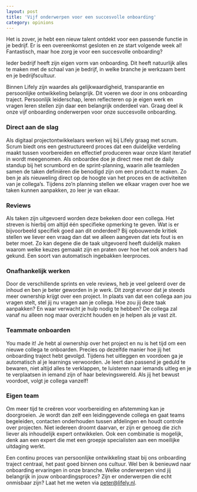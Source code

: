 ```yaml
---
layout: post
title: 'Vijf onderwerpen voor een succesvolle onboarding'
category: opinions
---
```


Het is zover, je hebt een nieuw talent ontdekt voor een passende functie in je bedrijf. Er is een overeenkomst gesloten en ze start volgende week al! Fantastisch, maar hoe zorg je voor een succesvolle onboarding?

Ieder bedrijf heeft zijn eigen vorm van onboarding. Dit heeft natuurlijk alles te maken met de schaal van je bedrijf, in welke branche je werkzaam bent en je bedrijfscultuur.

Binnen Lifely zijn waardes als gelijkwaardigheid, transparantie en persoonlijke ontwikkeling belangrijk. Dit voeren we door in ons onboarding traject. Persoonlijk leiderschap, leren reflecteren op je eigen werk en vragen leren stellen zijn daar een belangrijk onderdeel van. Graag deel ik onze vijf onboarding onderwerpen voor onze succesvolle onboarding.

### Direct aan de slag

Als digitaal projectontwikkelaars werken wij bij Lifely graag met scrum. Scrum biedt ons een gestructureerd proces dat een duidelijke verdeling maakt tussen voorbereiden en effectief produceren waar onze klant iteratief in wordt meegenomen. Als onboardee doe je direct mee met de daily standup bij het scrumbord en de sprint-planning, waarin alle teamleden samen de taken definiëren die benodigd zijn om een product te maken. Zo ben je als nieuweling direct op de hoogte van het proces en de activiteiten van je collega’s. Tijdens zo’n planning stellen we elkaar vragen over hoe we taken kunnen aanpakken, zo leer je van elkaar.

### Reviews

Als taken zijn uitgevoerd worden deze bekeken door een collega. Het streven is hierbij om altijd één specifieke opmerking te geven. Wat is er bijvoorbeeld specifiek goed aan dit onderdeel? Bij opbouwende kritiek stellen we liever een vraag dan dat we alleen aangeven dat iets fout is en beter moet. Zo kan degene die de taak uitgevoerd heeft duidelijk maken waarom welke keuzes gemaakt zijn en praten over hoe het ook anders had gekund. Een soort van automatisch ingebakken leerproces.

### Onafhankelijk werken

Door de verschillende sprints en vele reviews, heb je veel geleerd over de inhoud en ben je beter geworden in je werk. Dit zorgt ervoor dat je steeds meer ownership krijgt over een project. In plaats van dat een collega aan jou vragen stelt, stel jij nu vragen aan je collega. Hoe zou jij deze taak aanpakken? En waar verwacht je hulp nodig te hebben? De collega zal vanaf nu alleen nog maar overzicht houden en je helpen als je vast zit.

### Teammate onboarden

You made it! Je hebt al ownership over het project en nu is het tijd om een nieuwe collega te onboarden. Precies op dezelfde manier hoe jij het onboarding traject hebt gevolgd. Tijdens het uitleggen en voordoen ga je automatisch al je learnings verwoorden. Je leert dan passend je geduld te bewaren, niet altijd alles te verklappen, te luisteren naar iemands uitleg en je te verplaatsen in iemand zijn of haar belevingswereld. Als jij het bewust voordoet, volgt je collega vanzelf!

### Eigen team

Om meer tijd te creëren voor voorbereiding en afstemming kan je doorgroeien. Je wordt dan zelf een leidinggevende collega en gaat teams begeleiden, contacten onderhouden tussen afdelingen en houdt controle over projecten. Niet iedereen droomt daarvan, er zijn er genoeg die zich liever als inhoudelijk expert ontwikkelen. Ook een combinatie is mogelijk, denk aan een expert die met een groepje specialisten aan een moeilijke uitdaging werkt.

Een continu proces van persoonlijke ontwikkeling staat bij ons onboarding traject centraal, het past goed binnen ons cultuur. Wel ben ik benieuwd naar onboarding ervaringen in onze branche. Welke onderwerpen vind jij belangrijk in jouw onboardingsproces? Zijn er onderwerpen die echt onmisbaar zijn? Laat het me weten via peter@lifely.nl.
